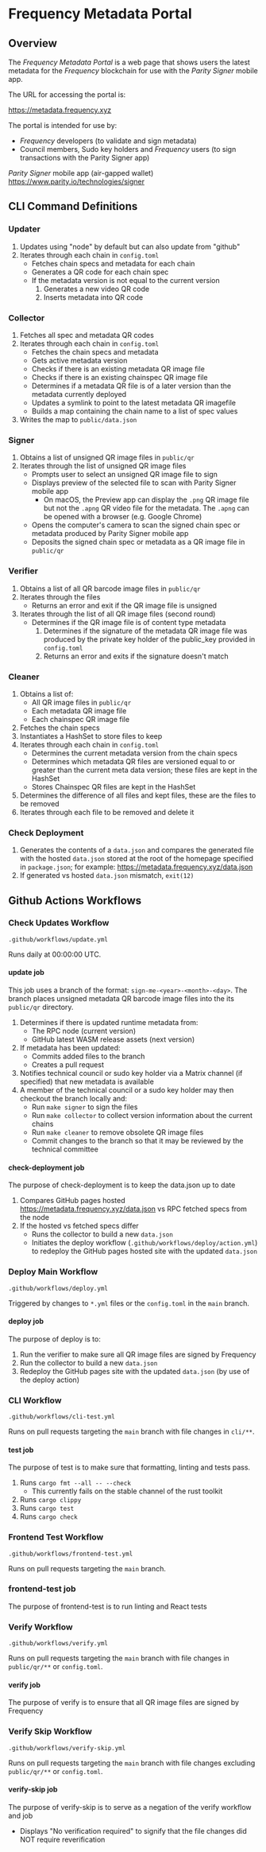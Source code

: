 # Frequency Metadata Portal

## Overview

The *Frequency Metadata Portal* is a web page that shows users the latest metadata for the *Frequency* blockchain for use with the *Parity Signer* mobile app.

The URL for accessing the portal is:

https://metadata.frequency.xyz

The portal is intended for use by:
- *Frequency* developers (to validate and sign metadata)
- Council members, Sudo key holders and *Frequency* users (to sign transactions with the Parity Signer app)

*Parity Signer* mobile app (air-gapped wallet)
https://www.parity.io/technologies/signer

## CLI Command Definitions

### Updater
1. Updates using "node" by default but can also update from "github"
2. Iterates through each chain in `config.toml`
   - Fetches chain specs and metadata for each chain
   - Generates a QR code for each chain spec
    - If the metadata version is not equal to the current version
        1. Generates a new video QR code
        2. Inserts metadata into QR code

### Collector
1. Fetches all spec and metadata QR codes
2. Iterates through each chain in `config.toml`
    - Fetches the chain specs and metadata
    - Gets active metadata version
    - Checks if there is an existing metadata QR image file
    - Checks if there is an existing chainspec QR image file
    - Determines if a metadata QR file is of a later version than the metadata currently deployed
    - Updates a symlink to point to the latest metadata QR imagefile
    - Builds a map containing the chain name to a list of spec values
3. Writes the map to `public/data.json`

### Signer
1. Obtains a list of unsigned QR image files in `public/qr`
2. Iterates through the list of unsigned QR image files
    - Prompts user to select an unsigned QR image file to sign
    - Displays preview of the selected file to scan with Parity Signer mobile app
        - On macOS, the Preview app can display the `.png` QR image file but not the `.apng` QR video file for the metadata.  The `.apng` can be opened with a browser (e.g. Google Chrome)
    - Opens the computer's camera to scan the signed chain spec or metadata produced by Parity Signer mobile app
    - Deposits the signed chain spec or metadata as a QR image file in `public/qr`

### Verifier
1. Obtains a list of all QR barcode image files in `public/qr`
2. Iterates through the files
    - Returns an error and exit if the QR image file is unsigned
3. Iterates through the list of all QR image files (second round)
    - Determines if the QR image file is of content type metadata
        1. Determines if the signature of the metadata QR image file was produced by the private key holder of the public_key provided in `config.toml`
        2. Returns an error and exits if the signature doesn't match
### Cleaner
1. Obtains a list of:
   - All QR image files in `public/qr`
   - Each metadata QR image file
   - Each chainspec QR image file
2. Fetches the chain specs
3. Instantiates a HashSet to store files to keep
4. Iterates through each chain in `config.toml`
    - Determines the current metadata version from the chain specs
    - Determines which metadata QR files are versioned equal to or greater than the current meta data version; these files are kept in the HashSet
    - Stores Chainspec QR files are kept in the HashSet
5. Determines the difference of all files and kept files, these are the files to be removed
6. Iterates through each file to be removed and delete it

### Check Deployment
1. Generates the contents of a `data.json` and compares the generated file with the hosted `data.json` stored at the root of the homepage specified in `package.json`; for example: https://metadata.frequency.xyz/data.json
2. If generated vs hosted `data.json` mismatch, `exit(12)`

## Github Actions Workflows

### Check Updates Workflow
`.github/workflows/update.yml`

Runs daily at 00:00:00 UTC.
#### update job
This job uses a branch of the format: `sign-me-<year>-<month>-<day>`. The branch places unsigned metadata QR barcode image files into the its `public/qr` directory.
1. Determines if there is updated runtime metadata from:
    - The RPC node (current version)
    - GitHub latest WASM release assets (next version)
2. If metadata has been updated:
    - Commits added files to the branch
    - Creates a pull request
3. Notifies technical council or sudo key holder via a Matrix channel (if specified) that new metadata is available
4. A member of the technical council or a sudo key holder may then checkout the branch locally and:
    - Run `make signer` to sign the files
    - Run `make collector` to collect version information about the current chains
    - Run `make cleaner` to remove obsolete QR image files
    - Commit changes to the branch so that it may be reviewed by the technical committee
#### check-deployment job
The purpose of check-deployment is to keep the data.json up to date
1. Compares GitHub pages hosted https://metadata.frequency.xyz/data.json vs RPC fetched specs from the node
2. If the hosted vs fetched specs differ
    - Runs the collector to build a new `data.json`
    - Initiates the deploy workflow (`.github/workflows/deploy/action.yml`) to redeploy the GitHub pages hosted site with the updated `data.json`

### Deploy Main Workflow
`.github/workflows/deploy.yml`

Triggered by changes to `*.yml` files or the `config.toml` in the `main` branch.

#### deploy job
The purpose of deploy is to:
1. Run the verifier to make sure all QR image files are signed by Frequency
2. Run the collector to build a new `data.json`
3. Redeploy the GitHub pages site with the updated `data.json` (by use of the deploy action)

### CLI Workflow
`.github/workflows/cli-test.yml`

Runs on pull requests targeting the `main` branch with file changes in `cli/**`.
#### test job
The purpose of test is to make sure that formatting, linting and tests pass.
1. Runs `cargo fmt --all -- --check`
    - This currently fails on the stable channel of the rust toolkit
2. Runs `cargo clippy`
3. Runs `cargo test`
4. Runs `cargo check`

### Frontend Test Workflow
`.github/workflows/frontend-test.yml`

Runs on pull requests targeting the `main` branch.
### frontend-test job
The purpose of frontend-test is to run linting and React tests

### Verify Workflow
`.github/workflows/verify.yml`

Runs on pull requests targeting the `main` branch with file changes in `public/qr/**` or `config.toml`.
#### verify job
The purpose of verify is to ensure that all QR image files are signed by Frequency

### Verify Skip Workflow
`.github/workflows/verify-skip.yml`

Runs on pull requests targeting the `main` branch with file changes excluding `public/qr/**` or `config.toml`.
#### verify-skip job
The purpose of verify-skip is to serve as a negation of the verify workflow and job
- Displays "No verification required" to signify that the file changes did NOT require reverification
